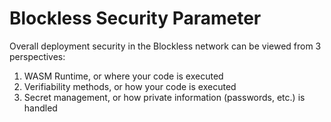# Blockless Security Parameter

Overall deployment security in the Blockless network can be viewed from 3 perspectives: 

1. WASM Runtime, or where your code is executed
2. Verifiability methods, or how your code is executed
3. Secret management, or how private information (passwords, etc.) is handled